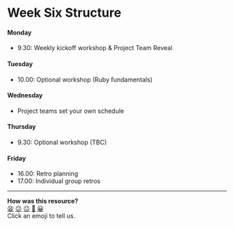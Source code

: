 # Week Six Structure

#### Monday

- 9.30: Weekly kickoff workshop & Project Team Reveal

#### Tuesday

- 10.00: Optional workshop (Ruby fundamentals)

#### Wednesday

- Project teams set your own schedule

#### Thursday

- 9.30: Optional workshop (TBC)

#### Friday

- 16.00: Retro planning
- 17.00: Individual group retros

<!-- BEGIN GENERATED SECTION DO NOT EDIT -->

---

**How was this resource?**  
[😫](https://airtable.com/shrUJ3t7KLMqVRFKR?prefill_Repository=course&prefill_File=sequence/remote/week06.md&prefill_Sentiment=😫) [😕](https://airtable.com/shrUJ3t7KLMqVRFKR?prefill_Repository=course&prefill_File=sequence/remote/week06.md&prefill_Sentiment=😕) [😐](https://airtable.com/shrUJ3t7KLMqVRFKR?prefill_Repository=course&prefill_File=sequence/remote/week06.md&prefill_Sentiment=😐) [🙂](https://airtable.com/shrUJ3t7KLMqVRFKR?prefill_Repository=course&prefill_File=sequence/remote/week06.md&prefill_Sentiment=🙂) [😀](https://airtable.com/shrUJ3t7KLMqVRFKR?prefill_Repository=course&prefill_File=sequence/remote/week06.md&prefill_Sentiment=😀)  
Click an emoji to tell us.

<!-- END GENERATED SECTION DO NOT EDIT -->
